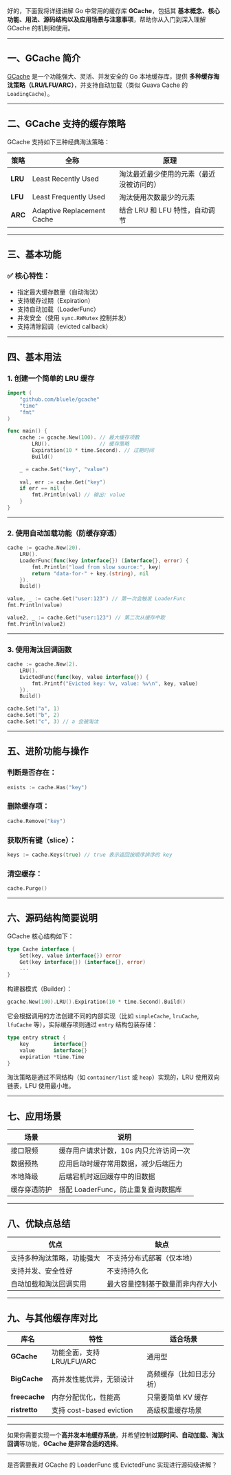好的，下面我将详细讲解 Go 中常用的缓存库 **GCache**，包括其 **基本概念、核心功能、用法、源码结构以及应用场景与注意事项**，帮助你从入门到深入理解 GCache 的机制和使用。

---

## 一、GCache 简介

[GCache](https://github.com/bluele/gcache) 是一个功能强大、灵活、并发安全的 Go 本地缓存库，提供 **多种缓存淘汰策略（LRU/LFU/ARC）**，并支持自动加载（类似 Guava Cache 的 `LoadingCache`）。

---

## 二、GCache 支持的缓存策略

GCache 支持如下三种经典淘汰策略：

| 策略      | 全称                         | 原理                   |
| ------- | -------------------------- | -------------------- |
| **LRU** | Least Recently Used        | 淘汰最近最少使用的元素（最近没被访问的） |
| **LFU** | Least Frequently Used      | 淘汰使用次数最少的元素          |
| **ARC** | Adaptive Replacement Cache | 结合 LRU 和 LFU 特性，自动调节 |

---

## 三、基本功能

### ✅ 核心特性：

* 指定最大缓存数量（自动淘汰）
* 支持缓存过期（Expiration）
* 支持自动加载（LoaderFunc）
* 并发安全（使用 `sync.RWMutex` 控制并发）
* 支持清除回调（evicted callback）

---

## 四、基本用法

### 1. 创建一个简单的 LRU 缓存

```go
import (
    "github.com/bluele/gcache"
    "time"
    "fmt"
)

func main() {
    cache := gcache.New(100). // 最大缓存项数
        LRU().                // 缓存策略
        Expiration(10 * time.Second). // 过期时间
        Build()

    _ = cache.Set("key", "value")
    
    val, err := cache.Get("key")
    if err == nil {
        fmt.Println(val) // 输出: value
    }
}
```

---

### 2. 使用自动加载功能（防缓存穿透）

```go
cache := gcache.New(20).
    LRU().
    LoaderFunc(func(key interface{}) (interface{}, error) {
        fmt.Println("load from slow source:", key)
        return "data-for-" + key.(string), nil
    }).
    Build()

value, _ := cache.Get("user:123") // 第一次会触发 LoaderFunc
fmt.Println(value)

value2, _ := cache.Get("user:123") // 第二次从缓存中取
fmt.Println(value2)
```

---

### 3. 使用淘汰回调函数

```go
cache := gcache.New(2).
    LRU().
    EvictedFunc(func(key, value interface{}) {
        fmt.Printf("Evicted key: %v, value: %v\n", key, value)
    }).
    Build()

cache.Set("a", 1)
cache.Set("b", 2)
cache.Set("c", 3) // a 会被淘汰
```

---

## 五、进阶功能与操作

### 判断是否存在：

```go
exists := cache.Has("key")
```

### 删除缓存项：

```go
cache.Remove("key")
```

### 获取所有键（slice）：

```go
keys := cache.Keys(true) // true 表示返回按顺序排序的 key
```

### 清空缓存：

```go
cache.Purge()
```

---

## 六、源码结构简要说明

GCache 核心结构如下：

```go
type Cache interface {
    Set(key, value interface{}) error
    Get(key interface{}) (interface{}, error)
    ...
}
```

构建器模式（Builder）：

```go
gcache.New(100).LRU().Expiration(10 * time.Second).Build()
```

它会根据调用的方法创建不同的内部实现（比如 `simpleCache`, `lruCache`, `lfuCache` 等），实际缓存项则通过 `entry` 结构包装存储：

```go
type entry struct {
    key        interface{}
    value      interface{}
    expiration *time.Time
}
```

淘汰策略是通过不同结构（如 `container/list` 或 `heap`）实现的，LRU 使用双向链表，LFU 使用最小堆。

---

## 七、应用场景

| 场景     | 说明                      |
| ------ | ----------------------- |
| 接口限频   | 缓存用户请求计数，10s 内只允许访问一次   |
| 数据预热   | 应用启动时缓存常用数据，减少后端压力      |
| 本地降级   | 后端宕机时返回缓存中的旧数据          |
| 缓存穿透防护 | 搭配 LoaderFunc，防止重复查询数据库 |

---

## 八、优缺点总结

| 优点            | 缺点               |
| ------------- | ---------------- |
| 支持多种淘汰策略，功能强大 | 不支持分布式部署（仅本地）    |
| 支持并发、安全性好     | 不支持持久化           |
| 自动加载和淘汰回调实用   | 最大容量控制基于数量而非内存大小 |

---

## 九、与其他缓存库对比

| 库名            | 特性                     | 适合场景         |
| ------------- | ---------------------- | ------------ |
| **GCache**    | 功能全面，支持 LRU/LFU/ARC    | 通用型          |
| **BigCache**  | 高并发性能优异，无锁设计           | 高频缓存（比如日志分析） |
| **freecache** | 内存分配优化，性能高             | 只需要简单 KV 缓存  |
| **ristretto** | 支持 cost-based eviction | 高级权重缓存场景     |

---

如果你需要实现一个**高并发本地缓存系统**，并希望控制**过期时间、自动加载、淘汰回调**等功能，**GCache 是非常合适的选择**。

---

是否需要我对 GCache 的 LoaderFunc 或 EvictedFunc 实现进行源码级讲解？
